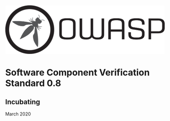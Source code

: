 #

![OWASP LOGO](./images/owasp_logo_1c_notext.png)

# Software Component Verification Standard 0.8

## Incubating

March 2020

<div style="page-break-after: always; visibility: hidden">
\newpage
</div>
